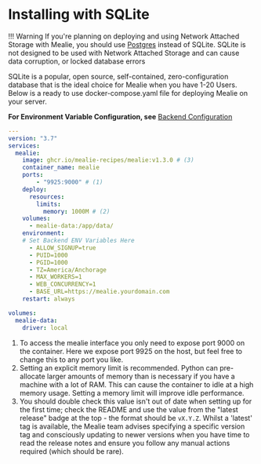 # Installing with SQLite

!!! Warning
    If you're planning on deploying and using Network Attached Storage with Mealie, you should use [Postgres](./postgres.md) instead of SQLite. SQLite is not designed to be used with Network Attached Storage and can cause data corruption, or locked database errors


SQLite is a popular, open source, self-contained, zero-configuration database that is the ideal choice for Mealie when you have 1-20 Users. Below is a ready to use docker-compose.yaml file for deploying Mealie on your server.

**For Environment Variable Configuration, see** [Backend Configuration](./backend-config.md)

```yaml
---
version: "3.7"
services:
  mealie:
    image: ghcr.io/mealie-recipes/mealie:v1.3.0 # (3)
    container_name: mealie
    ports:
        - "9925:9000" # (1)
    deploy:
      resources:
        limits:
          memory: 1000M # (2)
    volumes:
      - mealie-data:/app/data/
    environment:
    # Set Backend ENV Variables Here
      - ALLOW_SIGNUP=true
      - PUID=1000
      - PGID=1000
      - TZ=America/Anchorage
      - MAX_WORKERS=1
      - WEB_CONCURRENCY=1
      - BASE_URL=https://mealie.yourdomain.com
    restart: always

volumes:
  mealie-data:
    driver: local
```

<!-- Updating This? Be Sure to also update the Postgres Annotations -->

1.  To access the mealie interface you only need to expose port 9000 on the container. Here we expose port 9925 on the host, but feel free to change this to any port you like.
2.  Setting an explicit memory limit is recommended. Python can pre-allocate larger amounts of memory than is necessary if you have a machine with a lot of RAM. This can cause the container to idle at a high memory usage. Setting a memory limit will improve idle performance.
3.  You should double check this value isn't out of date when setting up for the first time; check the README and use the value from the "latest release" badge at the top - the format should be `vX.Y.Z`. Whilst a 'latest' tag is available, the Mealie team advises specifying a specific version tag and consciously updating to newer versions when you have time to read the release notes and ensure you follow any manual actions required (which should be rare).
